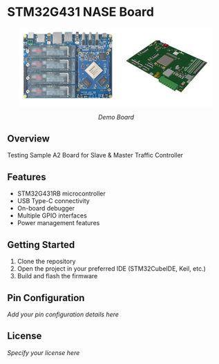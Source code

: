# STM32G431 NASE Board

<div style="text-align: center;">
  <img src="docs/pics/Demo_Board.png" alt="Demo Board" style="width: 450px; max-width: 100%; height: auto; display: block; margin: 0 auto;"/>
  <p><em>Demo Board</em></p>
</div>

## Overview
Testing Sample A2 Board for Slave & Master Traffic Controller

## Features
- STM32G431RB microcontroller
- USB Type-C connectivity
- On-board debugger
- Multiple GPIO interfaces
- Power management features

## Getting Started
1. Clone the repository
2. Open the project in your preferred IDE (STM32CubeIDE, Keil, etc.)
3. Build and flash the firmware

## Pin Configuration
*Add your pin configuration details here*

## License
*Specify your license here*
